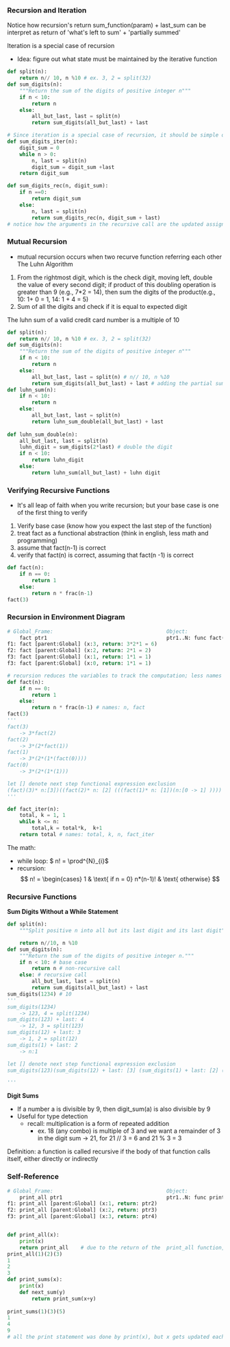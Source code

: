 ### Recursion and Iteration
Notice how recursion's return sum_function(param) + last_sum can be interpret as return of 'what's left to sum' + 'partially summed'

Iteration is a special case of recursion
- Idea: figure out what state must be maintained by the iterative function

```python
def split(n):
    return n// 10, n %10 # ex. 3, 2 = split(32)
def sum_digits(n):
    """Return the sum of the digits of positive integer n"""
    if n < 10:
        return n
    else:
        all_but_last, last = split(n) 
        return sum_digits(all_but_last) + last 

# Since iteration is a special case of recursion, it should be simple or one to convert an iteration into a recusion
def sum_digits_iter(n):
    digit_sum = 0
    while n > 0:
        n, last = split(n)
        digit_sum = digit_sum +last
    return digit_sum

def sum_digits_rec(n, digit_sum):
    if n ==0:
        return digit_sum
    else:
        n, last = split(n)
        return sum_digits_rec(n, digit_sum + last)
# notice how the arguments in the recursive call are the updated assignments (states) in the iterative method
```


### Mutual Recursion
- mutual recursion occurs when two recurve function referring each other
The Luhn Algorithm
1. From the rightmost digit, which is the check digit, moving left, double the value of every second digit; if product of this doubling operation is greater than 9 (e.g., 7*2 = 14), then sum the digits of the product(e.g., 10: 1+ 0 = 1, 14: 1 + 4 = 5)
2. Sum of all the digits and check if it is equal to expected digit

The luhn sum of a valid credit card number is a multiple of 10
```python
def split(n):
    return n// 10, n %10 # ex. 3, 2 = split(32)
def sum_digits(n):
    """Return the sum of the digits of positive integer n"""
    if n < 10:
        return n
    else:
        all_but_last, last = split(n) # n// 10, n %10
        return sum_digits(all_but_last) + last # adding the partial sum, which is the sum of the digits themselves
def luhn_sum(n):
    if n < 10:
        return n
    else:
        all_but_last, last = split(n)
        return luhn_sum_double(all_but_last) + last
        
def luhn_sum_double(n):
    all_but_last, last = split(n)
    luhn_digit = sum_digits(2*last) # double the digit
    if n < 10:
        return luhn_digit
    else: 
        return luhn_sum(all_but_last) + luhn digit

```
### Verifying Recursive Functions
- It's all leap of faith when you write recursion; but your base case is one of the first thing to verify 
1. Verify base case (know how you expect the last step of the function)
2. treat fact as a functional abstraction (think in english, less math and programming)
3. assume that fact(n-1) is correct
4. verify that fact(n) is correct, assuming that fact(n -1) is correct
```python
def fact(n):
    if n == 0:
        return 1
    else:
        return n * frac(n-1) 
fact(3)
```

### Recursion in Environment Diagram
```python
# Global_Frame:                                     Object:
    fact ptr1                                       ptr1..N: func fact(x) [parent = Global]
f1: fact [parent:Global] (x:3, return: 3*2*1 = 6)
f2: fact [parent:Global] (x:2, return: 2*1 = 2)
f3: fact [parent:Global] (x:1, return: 1*1 = 1)
f3: fact [parent:Global] (x:0, return: 1*1 = 1)

# recursion reduces the variables to track the computation; less names in environment diagram
def fact(n):
    if n == 0:
        return 1
    else:
        return n * frac(n-1) # names: n, fact
fact(3)
'''
fact(3)
    -> 3*fact(2)
fact(2)
    -> 3*(2*fact(1)) 
fact(1) 
    -> 3*(2*(1*(fact(0))))
fact(0)
    -> 3*(2*(1*(1)))

let [] denote next step functional expression exclusion
(fact)(3)* n:[3])((fact(2)* n: [2] (((fact(1)* n: [1])(n:[0 -> 1] ))))
'''

def fact_iter(n):
    total, k = 1, 1
    while k <= n:
        total,k = total*k,  k+1
    return total # names: total, k, n, fact_iter
```
The math: 
- while loop: $ n! = \prod^{N}_{i}$
- recursion:
$$  n! = \begin{cases}
1 & \text{ if n = 0}
n*(n-1)! & \text{ otherwise}
$$

### Recursive Functions
**Sum Digits Without a While Statement**
```python
def split(n):
    """Split positive n into all but its last digit and its last digit"""

    return n//10, n %10
def sum_digits(n):
    """Return the sum of the digits of positive integer n."""
    if n < 10: # base case
        return n # non-recursive call
    else: # recursive call
        all_but_last, last = split(n)
        return sum_digits(all_but_last) + last
sum_digits(1234) # 10
'''
sum_digits(1234)
    -> 123, 4 = split(1234)
sum_digits(123) + last: 4
    -> 12, 3 = split(123)
sum_digits(12) + last: 3
    -> 1, 2 = split(12)
sum_digits(1) + last: 2
    -> n:1 

let [] denote next step functional expression exclusion
sum_digits(123)(sum_digits(12) + last: [3] (sum_digits(1) + last: [2] (n:[1] ))) + last: [4]

'''
```

**Digit Sums**
- If a number a is divisible by 9, then digit_sum(a) is also divisible by 9
- Useful for type detection
  - recall: multiplication is a form of repeated addition
    - ex. 18 (any combo) is multiple of 3 and we want a remainder of 3 in the digit sum -> 21, for 21 // 3 = 6 and 21 % 3 = 3
  
Definition: a function is called recursive if the body of that function calls itself, either directly or indirectly

### Self-Reference
```python
# Global_Frame:                                     Object:
    print_all ptr1                                  ptr1..N: func print_all(x) [parent = Global]
f1: print_all [parent:Global] (x:1, return: ptr2)
f2: print_all [parent:Global] (x:2, return: ptr3)
f3: print_all [parent:Global] (x:3, return: ptr4)


def print_all(x):
    print(x)
    return print_all    # due to the return of the  print_all function, each of the reference to the global frame print_all(x) has been asked
print_all(1)(2)(3) 
1
2
3
def print_sums(x):
    print(x)
    def next_sum(y)
        return print_sum(x+y)
    
print_sums(1)(3)(5)
1
4
9
# all the print statement was done by print(x), but x gets updated each time
```
